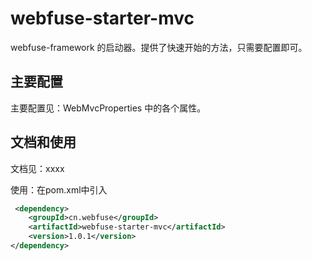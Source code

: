 # webfuse-starter-mvc

webfuse-framework 的启动器。提供了快速开始的方法，只需要配置即可。

## 主要配置

主要配置见：WebMvcProperties 中的各个属性。

## 文档和使用

文档见：xxxx

使用：在pom.xml中引入

```xml
 <dependency>
    <groupId>cn.webfuse</groupId>
    <artifactId>webfuse-starter-mvc</artifactId>
    <version>1.0.1</version>
</dependency>
```